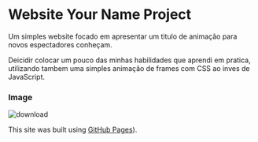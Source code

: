 # Website Your Name Project

Um simples website focado em apresentar um titulo de animação para novos espectadores conheçam.

Deicidir colocar um pouco das minhas habilidades que aprendi em pratica, utilizando tambem uma simples animação de frames com CSS
ao inves de JavaScript.

### Image

![download](https://github.com/Yuuts1/CrunchyrollYourName/assets/105507380/1a75a5bb-3e17-4499-a292-b2fcf9a2fb9c)

This site was built using [GitHub Pages](https://yuuts1.github.io/CrunchyrollYourName/)).
